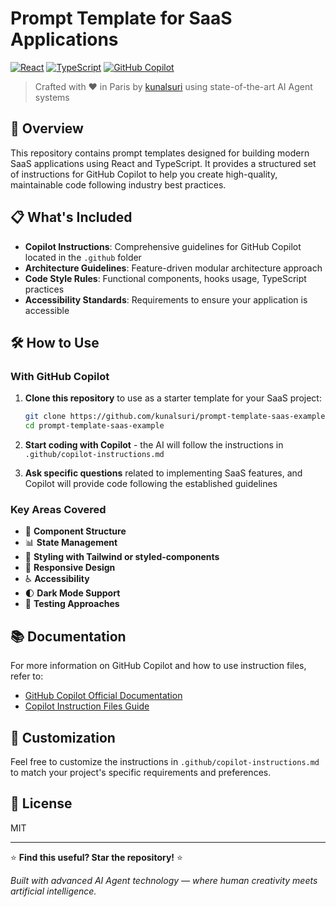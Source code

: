 # Prompt Template for SaaS Applications

[![React](https://img.shields.io/badge/React-61DAFB?style=flat-square&logo=react&logoColor=black)](https://reactjs.org/)
[![TypeScript](https://img.shields.io/badge/TypeScript-3178C6?style=flat-square&logo=typescript&logoColor=white)](https://www.typescriptlang.org/)
[![GitHub Copilot](https://img.shields.io/badge/GitHub%20Copilot-000000?style=flat-square&logo=github&logoColor=white)](https://github.com/features/copilot)

> Crafted with ❤️ in Paris by [kunalsuri](https://github.com/kunalsuri) using state-of-the-art AI Agent systems

## 🚀 Overview

This repository contains prompt templates designed for building modern SaaS applications using React and TypeScript. It provides a structured set of instructions for GitHub Copilot to help you create high-quality, maintainable code following industry best practices.

## 📋 What's Included

- **Copilot Instructions**: Comprehensive guidelines for GitHub Copilot located in the `.github` folder
- **Architecture Guidelines**: Feature-driven modular architecture approach
- **Code Style Rules**: Functional components, hooks usage, TypeScript practices
- **Accessibility Standards**: Requirements to ensure your application is accessible

## 🛠 How to Use

### With GitHub Copilot

1. **Clone this repository** to use as a starter template for your SaaS project:
   ```bash
   git clone https://github.com/kunalsuri/prompt-template-saas-example.git
   cd prompt-template-saas-example
   ```

2. **Start coding with Copilot** - the AI will follow the instructions in `.github/copilot-instructions.md`

3. **Ask specific questions** related to implementing SaaS features, and Copilot will provide code following the established guidelines

### Key Areas Covered

- 🧩 **Component Structure**
- 📊 **State Management**
- 🎨 **Styling with Tailwind or styled-components**
- 📱 **Responsive Design**
- ♿ **Accessibility**
- 🌓 **Dark Mode Support**
- 🧪 **Testing Approaches**

## 📚 Documentation

For more information on GitHub Copilot and how to use instruction files, refer to:
- [GitHub Copilot Official Documentation](https://docs.github.com/en/copilot)
- [Copilot Instruction Files Guide](https://docs.github.com/en/copilot/configuring-github-copilot/configuring-github-copilot-in-your-environment)

## 📝 Customization

Feel free to customize the instructions in `.github/copilot-instructions.md` to match your project's specific requirements and preferences.

## 📄 License

MIT

---

⭐ **Find this useful? Star the repository!** ⭐

_Built with advanced AI Agent technology — where human creativity meets artificial intelligence._